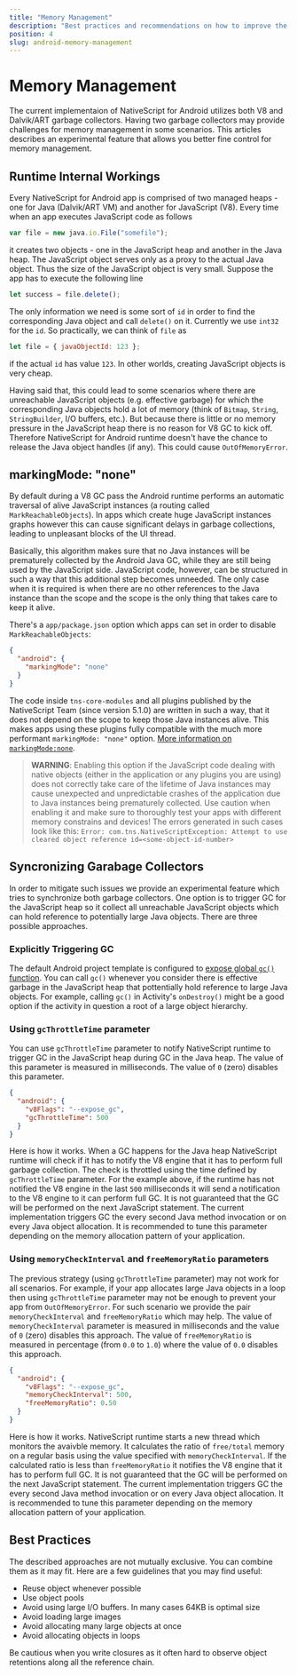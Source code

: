 ```yaml
---
title: "Memory Management"
description: "Best practices and recommendations on how to improve the performance of your NativeScript mobile app by tuning the memory management"
position: 4
slug: android-memory-management
---
```


# Memory Management

The current implementaion of NativeScript for Android utilizes both V8 and Dalvik/ART garbage collectors. Having two garbage collectors may provide challenges for memory management in some scenarios. This articles describes an experimental feature that allows you better fine control for memory management.

## Runtime Internal Workings

Every NativeScript for Android app is comprised of two managed heaps - one for Java (Dalvik/ART VM) and another for JavaScript (V8). Every time when an app executes JavaScript code as follows

```javascript
var file = new java.io.File("somefile");
```

it creates two objects - one in the JavaScript heap and another in the Java heap. The JavaScript object serves only as a proxy to the actual Java object. Thus the size of the JavaScript object is very small. Suppose the app has to execute the following line

```javascript
let success = file.delete();
```

The only information we need is some sort of `id` in order to find the corresponding Java object and call `delete()` on it. Currently we use `int32` for the `id`. So practically, we can think of `file` as

```JavaScript
let file = { javaObjectId: 123 };
```

if the actual `id` has value `123`. In other worlds, creating JavaScript objects is very cheap.

Having said that, this could lead to some scenarios where there are unreachable JavaScript objects (e.g. effective garbage) for which the corresponding Java objects hold a lot of memory (think of `Bitmap`, `String`, `StringBuilder`, I/O buffers, etc.). But because there is little or no memory pressure in the JavaScript heap there is no reason for V8 GC to kick off. Therefore NativeScript for Android runtime doesn't have the chance to release the Java object handles (if any). This could cause `OutOfMemoryError`.

## markingMode: "none"

By default during a V8 GC pass the Android runtime performs an automatic traversal of alive JavaScript instances (a routing called `MarkReachableObjects`). In apps which create huge JavaScript instances graphs however this can cause significant delays in garbage collections, leading to unpleasant blocks of the UI thread.

Basically, this algorithm makes sure that no Java instances will be prematurely collected by the Android Java GC, while they are still being used by the JavaScript side. JavaScript code, however, can be structured in such a way that this additional step becomes unneeded. The only case when it is required is when there are no other references to the Java instance than the scope and the scope is the only thing that takes care to keep it alive.

There's a `app/package.json` option which apps can set in order to disable `MarkReachableObjects`:
```JSON
{
  "android": {
    "markingMode": "none"
  }
}
```

The code inside `tns-core-modules` and all plugins published by the NativeScript Team (since version 5.1.0) are written in such a way, that it does not depend on the scope to keep those Java instances alive. This makes apps using these plugins fully compatible with the much more performant `markingMode: "none"` option. [More information on `markingMode:none`](./marking-mode-none).

> **WARNING**: Enabling this option if the JavaScript code dealing with native objects (either in the application or any plugins you are using) does not correctly take care of the lifetime of Java instances may cause unexpected and unpredictable crashes of the application due to Java instances being prematurely collected. Use caution when enabling it and make sure to thoroughly test your apps with different memory constrains and devices! The errors generated in such cases look like this:
`Error: com.tns.NativeScriptException: Attempt to use cleared object reference id=<some-object-id-number>`

## Syncronizing Garabage Collectors

In order to mitigate such issues we provide an experimental feature which tries to synchronize both garbage collectors. One option is to trigger GC for the JavaScript heap so it collect all unreachable JavaScript objects which can hold reference to potentially large Java objects. There are three possible approaches.

### Explicitly Triggering GC

The default Android project template is configured to [expose global `gc()` function](https://github.com/NativeScript/template-hello-world/blob/6d3f04e4577b28bff32dde119d65935f0b8f4ef9/package.json#L26). You can call `gc()` whenever you consider there is effective garbage in the JavaScript heap that pottentially hold reference to large Java objects. For example, calling `gc()` in Activity's `onDestroy()` might be a good option if the activity in question a root of a large object hierarchy.

### Using `gcThrottleTime` parameter

You can use `gcThrottleTime` parameter to notify NativeScript runtime to trigger GC in the JavaScript heap during GC in the Java heap. The value of this parameter is measured in milliseconds. The value of `0` (zero) disables this parameter.

```JSON
{
  "android": {
    "v8Flags": "--expose_gc",
    "gcThrottleTime": 500
  }
}
```

Here is how it works. When a GC happens for the Java heap NativeScript runtime will check if it has to notify the V8 engine that it has to perform full garbage collection. The check is throttled using the time defined by `gcThrottleTime` parameter. For the example above, if the runtime has not notified the V8 engine in the last `500` milliseconds it will send a notification to the V8 engine to it can perform full GC. It is not guaranteed that the GC will be performed on the next JavaScript statement. The current implementation triggers GC the every second Java method invocation or on every Java object allocation. It is recommended to tune this parameter depending on the memory allocation pattern of your application.

### Using `memoryCheckInterval` and `freeMemoryRatio` parameters

The previous strategy (using `gcThrottleTime` parameter) may not work for all scenarios. For example, if your app allocates large Java objects in a loop then using `gcThrottleTime` parameter may not be enough to prevent your app from `OutOfMemoryError`. For such scenario we provide the pair `memoryCheckInterval` and `freeMemoryRatio` which may help.  The value of `memoryCheckInterval` parameter is measured in milliseconds and the value of `0` (zero) disables this approach. The value of `freeMemoryRatio` is measured in percentage (from `0.0` to `1.0`) where the value of `0.0` disables this approach.

```JSON
{
  "android": {
    "v8Flags": "--expose_gc",
    "memoryCheckInterval": 500,
    "freeMemoryRatio": 0.50
  }
}
```

Here is how it works. NativeScript runtime starts a new thread which monitors the avaivble memory. It calculates the ratio of `free/total` memory on a regular basis using the value specified with `memoryCheckInterval`. If the calculated ratio is less than `freeMemoryRatio` it notifies the V8 engine that it has to perform full GC. It is not guaranteed that the GC will be performed on the next JavaScript statement. The current implementation triggers GC the every second Java method invocation or on every Java object allocation. It is recommended to tune this parameter depending on the memory allocation pattern of your application.

## Best Practices

The described approaches are not mutually exclusive. You can combine them as it may fit. Here are a few guidelines that you may find useful:

* Reuse object whenever possible
* Use object pools
* Avoid using large I/O buffers. In many cases 64KB is optimal size
* Avoid loading large images
* Avoid allocating many large objects at once
* Avoid allocating objects in loops

Be cautious when you write closures as it often hard to observe object retentions along all the reference chain.
